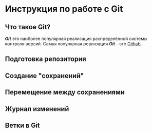 # Инструкция по работе с Git

## Что такое Git?
***Git*** это наиболее популярная реализация распределённой системы контроля версий. Самая популярная реализация ***Git*** - это [Githab](https://github.com/). 

## Подготовка репозитория

## Создание "сохранений"

## Перемещение между сохранениями

## Журнал изменений

## Ветки в Git